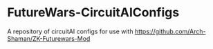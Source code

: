 # FutureWars-CircuitAIConfigs
A repository of circuitAI configs for use with https://github.com/Arch-Shaman/ZK-Futurewars-Mod
